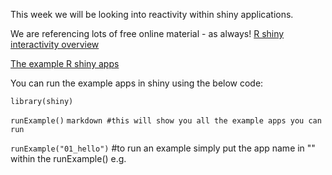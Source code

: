 This week we will be looking into reactivity within shiny applications. 

We are referencing lots of free online material - as always!
[R shiny interactivity overview](https://shiny.rstudio.com/articles/reactivity-overview.html)

[The example R shiny apps](https://shiny.rstudio.com/articles/basics.html)


You can run the example apps in shiny using the below code:


`library(shiny)`

`runExample()` ```markdown #this will show you all the example apps you can run ```


`runExample("01_hello")` #to run an example simply put the app name in "" within the runExample() e.g.


